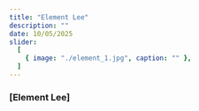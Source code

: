 ```yaml
---
title: "Element Lee"
description: ""
date: 10/05/2025
slider:
  [
    { image: "./element_1.jpg", caption: "" },
  ]
---
```



### [Element Lee]


